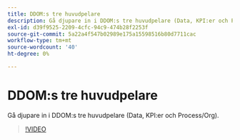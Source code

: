 ```yaml
---
title: DDOM:s tre huvudpelare
description: Gå djupare in i DDOM:s tre huvudpelare (Data, KPI:er och Process/Org).
exl-id: d39f9525-2209-4cfc-94c9-474b28f2253f
source-git-commit: 5a22a4f547b02989e175a15598516b80d7711cac
workflow-type: tm+mt
source-wordcount: '40'
ht-degree: 0%

---
```


# DDOM:s tre huvudpelare

Gå djupare in i DDOM:s tre huvudpelare (Data, KPI:er och Process/Org).

>[!VIDEO](https://video.tv.adobe.com/v/41692)
